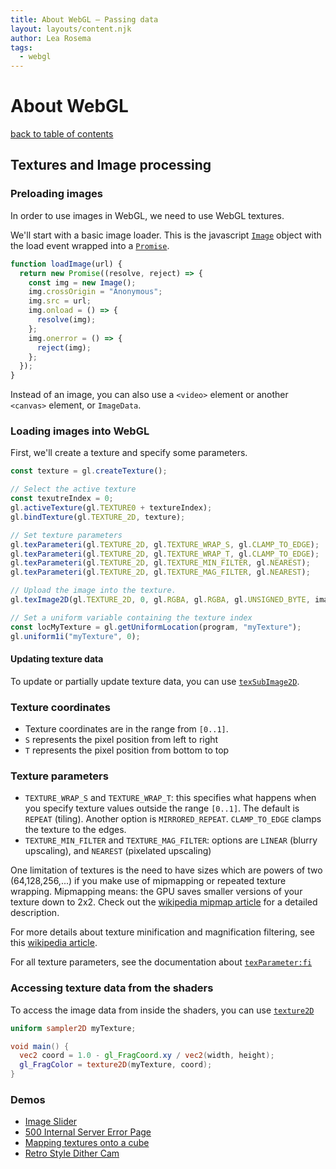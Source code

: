 ```yaml
---
title: About WebGL – Passing data
layout: layouts/content.njk
author: Lea Rosema
tags:
  - webgl
---
```


# About WebGL

[back to table of contents](../)

## Textures and Image processing

### Preloading images

In order to use images in WebGL, we need to use WebGL textures.

We'll start with a basic image loader. This is the javascript [`Image`](https://developer.mozilla.org/en-US/docs/Web/API/HTMLImageElement/Image) object with the load event wrapped
into a [`Promise`](https://developer.mozilla.org/en-US/docs/Web/JavaScript/Reference/Global_Objects/Promise).

```js
function loadImage(url) {
  return new Promise((resolve, reject) => {
    const img = new Image();
    img.crossOrigin = "Anonymous";
    img.src = url;
    img.onload = () => {
      resolve(img);
    };
    img.onerror = () => {
      reject(img);
    };
  });
}
```

Instead of an image, you can also use a `<video>` element or another `<canvas>` element, or `ImageData`.

### Loading images into WebGL

First, we'll create a texture and specify some parameters.

```js
const texture = gl.createTexture();

// Select the active texture
const texutreIndex = 0;
gl.activeTexture(gl.TEXTURE0 + textureIndex);
gl.bindTexture(gl.TEXTURE_2D, texture);

// Set texture parameters
gl.texParameteri(gl.TEXTURE_2D, gl.TEXTURE_WRAP_S, gl.CLAMP_TO_EDGE);
gl.texParameteri(gl.TEXTURE_2D, gl.TEXTURE_WRAP_T, gl.CLAMP_TO_EDGE);
gl.texParameteri(gl.TEXTURE_2D, gl.TEXTURE_MIN_FILTER, gl.NEAREST);
gl.texParameteri(gl.TEXTURE_2D, gl.TEXTURE_MAG_FILTER, gl.NEAREST);

// Upload the image into the texture.
gl.texImage2D(gl.TEXTURE_2D, 0, gl.RGBA, gl.RGBA, gl.UNSIGNED_BYTE, image);

// Set a uniform variable containing the texture index
const locMyTexture = gl.getUniformLocation(program, "myTexture");
gl.uniform1i("myTexture", 0);
```

#### Updating texture data

To update or partially update texture data, you can use [`texSubImage2D`](https://developer.mozilla.org/en-US/docs/Web/API/WebGLRenderingContext/texSubImage2D).

### Texture coordinates

- Texture coordinates are in the range from `[0..1]`.
- `S` represents the pixel position from left to right
- `T` represents the pixel position from bottom to top

### Texture parameters

- `TEXTURE_WRAP_S` and `TEXTURE_WRAP_T`: this specifies what happens when you specify texture values outside the range `[0..1]`. The default is `REPEAT` (tiling). Another option is `MIRRORED_REPEAT`. `CLAMP_TO_EDGE` clamps the texture to the edges.
- `TEXTURE_MIN_FILTER` and `TEXTURE_MAG_FILTER`: options are `LINEAR` (blurry upscaling), and `NEAREST` (pixelated upscaling)

One limitation of textures is the need to have sizes which are powers of two (64,128,256,...) if you make use of mipmapping or repeated texture wrapping. Mipmapping means: the GPU saves smaller versions of your texture down to 2x2. Check out the [wikipedia mipmap article](https://en.wikipedia.org/wiki/Mipmap) for a detailed description.

For more details about texture minification and magnification filtering, see this [wikipedia article](https://en.wikipedia.org/wiki/Texture_filtering).

For all texture parameters, see the documentation about [`texParameter:fi`](https://developer.mozilla.org/en-US/docs/Web/API/WebGLRenderingContext/texParameter)

### Accessing texture data from the shaders

To access the image data from inside the shaders, you can use [`texture2D`](https://thebookofshaders.com/glossary/?search=texture2D)

```glsl
uniform sampler2D myTexture;

void main() {
  vec2 coord = 1.0 - gl_FragCoord.xy / vec2(width, height);
  gl_FragColor = texture2D(myTexture, coord);
}
```

### Demos

- [Image Slider](https://terabaud.github.io/hello-webgl/image-slider/)
- [500 Internal Server Error Page](https://codepen.io/terabaud/pen/NLyLLG)
- [Mapping textures onto a cube](https://terabaud.github.io/hello-webgl/texture-mapping/)
- [Retro Style Dither Cam](https://codepen.io/terabaud/pen/WNvoOgK)
